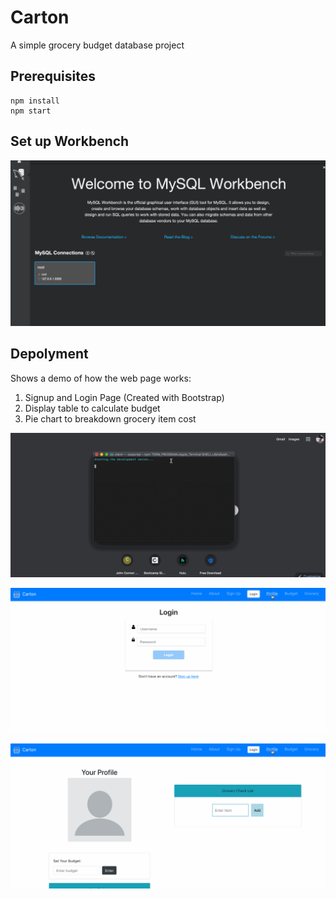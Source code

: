 # Carton
A simple grocery budget database project 

## Prerequisites
```
npm install
npm start
```

## Set up Workbench
![DB Demo](demogif/workbenchtutorial.gif)

## Depolyment
Shows a demo of how the web page works:
1. Signup and Login Page (Created with Bootstrap) 
2. Display table to calculate budget  
3. Pie chart to breakdown grocery item cost


![Home Demo](demogif/part1_1.gif)


![Login Demo](demogif/part2.gif)


![Feature Demo](demogif/part3.gif)



